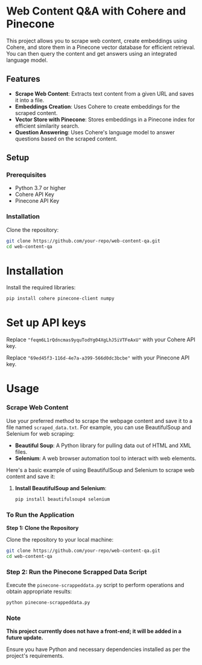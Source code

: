# Web Content Q&A with Cohere and Pinecone

This project allows you to scrape web content, create embeddings using Cohere, and store them in a Pinecone vector database for efficient retrieval. You can then query the content and get answers using an integrated language model.

## Features

- **Scrape Web Content**: Extracts text content from a given URL and saves it into a file.
- **Embeddings Creation**: Uses Cohere to create embeddings for the scraped content.
- **Vector Store with Pinecone**: Stores embeddings in a Pinecone index for efficient similarity search.
- **Question Answering**: Uses Cohere's language model to answer questions based on the scraped content.

## Setup

### Prerequisites

- Python 3.7 or higher
- Cohere API Key
- Pinecone API Key

### Installation

Clone the repository:
```bash
git clone https://github.com/your-repo/web-content-qa.git
cd web-content-qa
```
# Installation

Install the required libraries:

```bash
pip install cohere pinecone-client numpy
```
# Set up API keys

Replace `"feqm6L1rQdncmas9yquTodYg04XgLhJ5iVTFeAxU"` with your Cohere API key.

Replace `"69ed45f3-116d-4e7a-a399-566d0dc3bcbe"` with your Pinecone API key.

# Usage

### Scrape Web Content

Use your preferred method to scrape the webpage content and save it to a file named `scraped_data.txt`. For example, you can use BeautifulSoup and Selenium for web scraping:

- **Beautiful Soup**: A Python library for pulling data out of HTML and XML files.
- **Selenium**: A web browser automation tool to interact with web elements.

Here's a basic example of using BeautifulSoup and Selenium to scrape web content and save it:

1. **Install BeautifulSoup and Selenium**:
   ```bash
   pip install beautifulsoup4 selenium
   

### To Run the Application

**Step 1: Clone the Repository**

Clone the repository to your local machine:
```bash
git clone https://github.com/your-repo/web-content-qa.git
cd web-content-qa
```
### Step 2: Run the Pinecone Scrapped Data Script

Execute the `pinecone-scrappeddata.py` script to perform operations and obtain appropriate results:

```bash
python pinecone-scrappeddata.py
```
### Note

**This project currently does not have a front-end; it will be added in a future update.**

Ensure you have Python and necessary dependencies installed as per the project's requirements.

